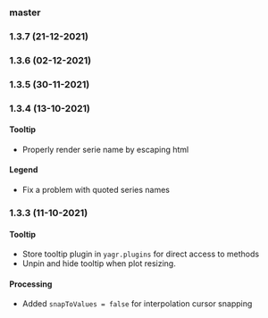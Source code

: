### master

### 1.3.7 (21-12-2021)

### 1.3.6 (02-12-2021)

### 1.3.5 (30-11-2021)

### 1.3.4 (13-10-2021)

#### Tooltip

- Properly render serie name by escaping html

#### Legend

- Fix a problem with quoted series names

### 1.3.3 (11-10-2021)

#### Tooltip

-   Store tooltip plugin in `yagr.plugins` for direct access to methods
-   Unpin and hide tooltip when plot resizing.

#### Processing

-   Added `snapToValues = false` for interpolation cursor snapping
